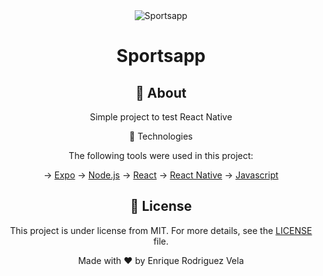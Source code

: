 <div align="center" id="top">
  <img src="./.github/app.gif" alt="Sportsapp" />

<h1 align="center">Sportsapp</h1>

<!-- Status -->

## 🎯 About

Simple project to test React Native

🚀 Technologies

The following tools were used in this project:

-> [Expo](https://expo.io/)
-> [Node.js](https://nodejs.org/en/)
-> [React](https://pt-br.reactjs.org/)
-> [React Native](https://reactnative.dev/)
-> [Javascript](https://developer.mozilla.org/es/docs/Web/JavaScript)

## 📝 License

This project is under license from MIT. For more details, see the [LICENSE](LICENSE.md) file.

Made with ❤️ by Enrique Rodriguez Vela
